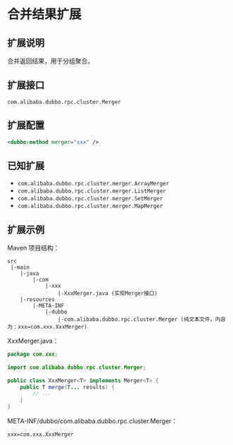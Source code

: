 # 合并结果扩展

## 扩展说明

合并返回结果，用于分组聚合。

## 扩展接口

`com.alibaba.dubbo.rpc.cluster.Merger`

## 扩展配置

```xml
<dubbo:method merger="xxx" />
```

## 已知扩展

* `com.alibaba.dubbo.rpc.cluster.merger.ArrayMerger`
* `com.alibaba.dubbo.rpc.cluster.merger.ListMerger`
* `com.alibaba.dubbo.rpc.cluster.merger.SetMerger`
* `com.alibaba.dubbo.rpc.cluster.merger.MapMerger`

## 扩展示例

Maven 项目结构：

```
src
 |-main
    |-java
        |-com
            |-xxx
                |-XxxMerger.java (实现Merger接口)
    |-resources
        |-META-INF
            |-dubbo
                |-com.alibaba.dubbo.rpc.cluster.Merger (纯文本文件，内容为：xxx=com.xxx.XxxMerger)
```

XxxMerger.java：

```java
package com.xxx;
 
import com.alibaba.dubbo.rpc.cluster.Merger;
 
public class XxxMerger<T> implements Merger<T> {
    public T merge(T... results) {
        // ...
    }
}
```

META-INF/dubbo/com.alibaba.dubbo.rpc.cluster.Merger：

```properties
xxx=com.xxx.XxxMerger
```


